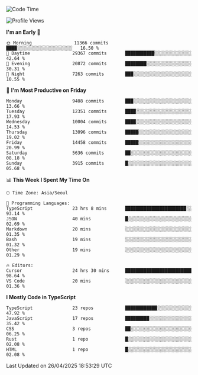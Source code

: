 <!--START_SECTION:waka-->
![Code Time](http://img.shields.io/badge/Code%20Time-7%2C635%20hrs%2013%20mins-blue)

![Profile Views](http://img.shields.io/badge/Profile%20Views-0-blue)

**I'm an Early 🐤** 

```text
🌞 Morning                11366 commits       ████░░░░░░░░░░░░░░░░░░░░░   16.50 % 
🌆 Daytime                29367 commits       ███████████░░░░░░░░░░░░░░   42.64 % 
🌃 Evening                20872 commits       ████████░░░░░░░░░░░░░░░░░   30.31 % 
🌙 Night                  7263 commits        ███░░░░░░░░░░░░░░░░░░░░░░   10.55 % 
```
📅 **I'm Most Productive on Friday** 

```text
Monday                   9408 commits        ███░░░░░░░░░░░░░░░░░░░░░░   13.66 % 
Tuesday                  12351 commits       ████░░░░░░░░░░░░░░░░░░░░░   17.93 % 
Wednesday                10004 commits       ████░░░░░░░░░░░░░░░░░░░░░   14.53 % 
Thursday                 13096 commits       █████░░░░░░░░░░░░░░░░░░░░   19.02 % 
Friday                   14458 commits       █████░░░░░░░░░░░░░░░░░░░░   20.99 % 
Saturday                 5636 commits        ██░░░░░░░░░░░░░░░░░░░░░░░   08.18 % 
Sunday                   3915 commits        █░░░░░░░░░░░░░░░░░░░░░░░░   05.68 % 
```


📊 **This Week I Spent My Time On** 

```text
🕑︎ Time Zone: Asia/Seoul

💬 Programming Languages: 
TypeScript               23 hrs 8 mins       ███████████████████████░░   93.14 % 
JSON                     40 mins             █░░░░░░░░░░░░░░░░░░░░░░░░   02.69 % 
Markdown                 20 mins             ░░░░░░░░░░░░░░░░░░░░░░░░░   01.35 % 
Bash                     19 mins             ░░░░░░░░░░░░░░░░░░░░░░░░░   01.32 % 
Other                    19 mins             ░░░░░░░░░░░░░░░░░░░░░░░░░   01.29 % 

🔥 Editors: 
Cursor                   24 hrs 30 mins      █████████████████████████   98.64 % 
VS Code                  20 mins             ░░░░░░░░░░░░░░░░░░░░░░░░░   01.36 % 
```

**I Mostly Code in TypeScript** 

```text
TypeScript               23 repos            ████████████░░░░░░░░░░░░░   47.92 % 
JavaScript               17 repos            █████████░░░░░░░░░░░░░░░░   35.42 % 
CSS                      3 repos             ██░░░░░░░░░░░░░░░░░░░░░░░   06.25 % 
Rust                     1 repo              █░░░░░░░░░░░░░░░░░░░░░░░░   02.08 % 
HTML                     1 repo              █░░░░░░░░░░░░░░░░░░░░░░░░   02.08 % 
```




 Last Updated on 26/04/2025 18:53:29 UTC
<!--END_SECTION:waka-->
